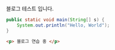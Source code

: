블로그 테스트 입니다.

```java
public static void main(String[] s) {
    System.out.println("Hello, World");
}
```

```html
<p> 블로그 연습 중 </p>
```
